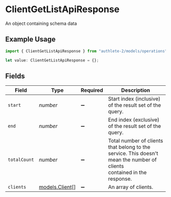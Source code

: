 # ClientGetListApiResponse

An object containing schema data

## Example Usage

```typescript
import { ClientGetListApiResponse } from "authlete-2/models/operations";

let value: ClientGetListApiResponse = {};
```

## Fields

| Field                                                                                                                   | Type                                                                                                                    | Required                                                                                                                | Description                                                                                                             |
| ----------------------------------------------------------------------------------------------------------------------- | ----------------------------------------------------------------------------------------------------------------------- | ----------------------------------------------------------------------------------------------------------------------- | ----------------------------------------------------------------------------------------------------------------------- |
| `start`                                                                                                                 | *number*                                                                                                                | :heavy_minus_sign:                                                                                                      | Start index (inclusive) of the result set of the query.<br/>                                                            |
| `end`                                                                                                                   | *number*                                                                                                                | :heavy_minus_sign:                                                                                                      | End index (exclusive) of the result set of the query.<br/>                                                              |
| `totalCount`                                                                                                            | *number*                                                                                                                | :heavy_minus_sign:                                                                                                      | Total number of clients that belong to the service. This doesn't mean the number of clients<br/>contained in the response.<br/> |
| `clients`                                                                                                               | [models.Client](../../models/client.md)[]                                                                               | :heavy_minus_sign:                                                                                                      | An array of clients.<br/>                                                                                               |